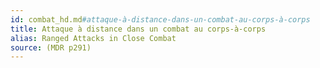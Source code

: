 ```yaml
---
id: combat_hd.md#attaque-à-distance-dans-un-combat-au-corps-à-corps
title: Attaque à distance dans un combat au corps-à-corps
alias: Ranged Attacks in Close Combat
source: (MDR p291)
---
```


